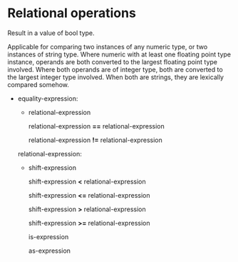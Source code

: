 <div id="relational-operations" class="section level1">

Relational operations
=====================

Result in a value of bool type.

Applicable for comparing two instances of any numeric type, or two
instances of string type. Where numeric with at least one floating point
type instance, operands are both converted to the largest floating point
type involved. Where both operands are of integer type, both are
converted to the largest integer type involved. When both are strings,
they are lexically compared somehow.

-   equality-expression:

    -   relational-expression

        relational-expression **==** relational-expression

        relational-expression **!=** relational-expression

    relational-expression:

    -   shift-expression

        shift-expression **\<** relational-expression

        shift-expression **\<=** relational-expression

        shift-expression **\>** relational-expression

        shift-expression **\>=** relational-expression

        is-expression

        as-expression

</div>
